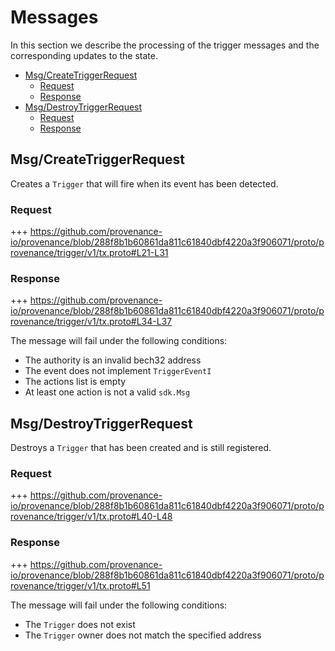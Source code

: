 <!--
order: 3
-->

# Messages

In this section we describe the processing of the trigger messages and the corresponding updates to the state.

<!-- TOC 3 -->
  - [Msg/CreateTriggerRequest](#msgcreatetriggerrequest)
    - [Request](#request)
    - [Response](#response)
  - [Msg/DestroyTriggerRequest](#msgdestroytriggerrequest)
    - [Request](#request)
    - [Response](#response)


## Msg/CreateTriggerRequest

Creates a `Trigger` that will fire when its event has been detected.

### Request
+++ https://github.com/provenance-io/provenance/blob/288f8b1b60861da811c61840dbf4220a3f906071/proto/provenance/trigger/v1/tx.proto#L21-L31

### Response
+++ https://github.com/provenance-io/provenance/blob/288f8b1b60861da811c61840dbf4220a3f906071/proto/provenance/trigger/v1/tx.proto#L34-L37

The message will fail under the following conditions:
* The authority is an invalid bech32 address
* The event does not implement `TriggerEventI`
* The actions list is empty
* At least one action is not a valid `sdk.Msg`

## Msg/DestroyTriggerRequest

Destroys a `Trigger` that has been created and is still registered.

### Request
+++ https://github.com/provenance-io/provenance/blob/288f8b1b60861da811c61840dbf4220a3f906071/proto/provenance/trigger/v1/tx.proto#L40-L48

### Response
+++ https://github.com/provenance-io/provenance/blob/288f8b1b60861da811c61840dbf4220a3f906071/proto/provenance/trigger/v1/tx.proto#L51

The message will fail under the following conditions:
* The `Trigger` does not exist
* The `Trigger` owner does not match the specified address
